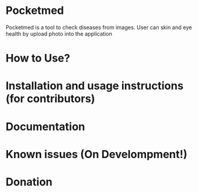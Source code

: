 # Pocketmed
Pocketmed is a tool to check diseases from images. User can skin and eye health by upload photo into the application

# How to Use?

# Installation and usage instructions (for contributors)

# Documentation

# Known issues (On Develompment!)

# Donation

